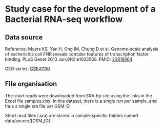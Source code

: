 # Study case for the development of a Bacterial RNA-seq workflow


## Data source

Reference: Myers KS, Yan H, Ong IM, Chung D et al. Genome-scale analysis of escherichia coli FNR reveals complex features of transcription factor binding. PLoS Genet 2013 Jun;9(6):e1003565. PMID: [23818864](http://www.ncbi.nlm.nih.gov/pubmed/23818864)


GEO series: [GSE41190](http://www.ncbi.nlm.nih.gov/geo/query/acc.cgi?acc=GSE41190)


## File organisation

The short reads were downloaded from SRA ftp site using the links in the Excel file samples.xlsx. In this dataset, there is a single run per sample, and thus a single sra file per GSM ID. 

Short read files (.sra) are stored in sample-specific folders named data/source/[GSM_ID].


